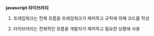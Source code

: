 **javascript 라이브러리**

1. 프레임워크는 전체 흐름을 프레임워크가 제어하고 규칙에 의해 코드를 작성

2. 라이브러리는 전체적인 흐름을 개발자가 제어하고 필요한 상황에 사용
